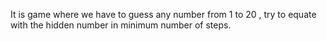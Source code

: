 It is game where we have to guess any number from 1 to 20 , try to equate with the hidden number in minimum number of steps.

